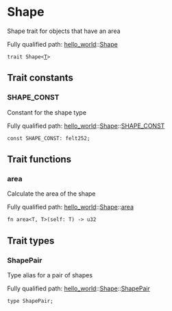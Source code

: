 # Shape

Shape trait for objects that have an area

Fully qualified path: [hello_world](./hello_world.md)::[Shape](./hello_world-Shape.md)

<pre><code class="language-rust">trait Shape&lt;<a href="hello_world-Shape.html">T</a>&gt;</code></pre>

## Trait constants

### SHAPE_CONST

Constant for the shape type

Fully qualified path: [hello_world](./hello_world.md)::[Shape](./hello_world-Shape.md)::[SHAPE_CONST](./hello_world-Shape-SHAPE_CONST.md)

<pre><code class="language-rust">const SHAPE_CONST: felt252;</code></pre>


## Trait functions

### area

Calculate the area of the shape

Fully qualified path: [hello_world](./hello_world.md)::[Shape](./hello_world-Shape.md)::[area](./hello_world-Shape-area.md)

<pre><code class="language-rust">fn area&lt;T, T&gt;(self: T) -&gt; u32</code></pre>


## Trait types

### ShapePair

Type alias for a pair of shapes

Fully qualified path: [hello_world](./hello_world.md)::[Shape](./hello_world-Shape.md)::[ShapePair](./hello_world-Shape-ShapePair.md)

<pre><code class="language-rust">type ShapePair;</code></pre>


